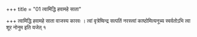 +++
title = "01 त्वामिद्धि हवामहे साता"

+++
त्वामिद्धि हवामहे साता वाजस्य कारवः । त्वां वृत्रेष्विन्द्र सत्पतिं नरस्त्वां काष्ठोमित्यनूच्य स्वर्वतोऽभि त्वा शूर नोनुम इति यजेत् १